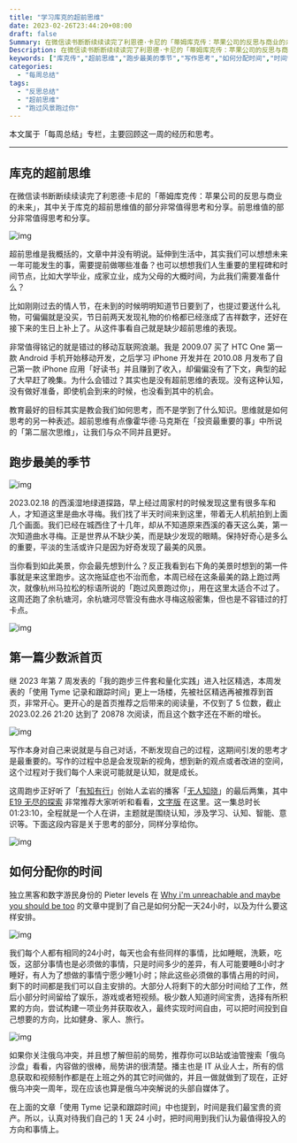 ```yaml
---
title: "学习库克的超前思维"
date: 2023-02-26T23:44:20+08:00
draft: false
Summary: 在微信读书断断续续读完了利恩德·卡尼的「蒂姆库克传：苹果公司的反思与商业的未来」，其中关于库克的超前思维值的部分非常值得思考和分享。为了确保产品在重要节假日里也能不受影响地按时配送到顾客的手中，蒂姆提前几个月预订了价值1亿美元的航空运力。
Description: 在微信读书断断续续读完了利恩德·卡尼的「蒂姆库克传：苹果公司的反思与商业的未来」，其中关于库克的超前思维值的部分非常值得思考和分享。为了确保产品在重要节假日里也能不受影响地按时配送到顾客的手中，蒂姆提前几个月预订了价值1亿美元的航空运力。
keywords: ["库克传","超前思维","跑步最美的季节","写作思考","如何分配时间","时间管理"]
categories:
  - "每周总结"
tags:
  - "反思总结"
  - "超前思维"
  - "跑过风景跑过你"
---
```


本文属于「每周总结」专栏，主要回顾这一周的经历和思考。

---

## 库克的超前思维

在微信读书断断续续读完了利恩德·卡尼的「蒂姆库克传：苹果公司的反思与商业的未来」，其中关于库克的超前思维值的部分非常值得思考和分享。前思维值的部分非常值得思考和分享。

![img](https://cdn.nlark.com/yuque/0/2023/png/177619/1677426955683-37d9dd25-31f3-445f-bde5-ea295327814e.png)

超前思维是我概括的，文章中并没有明说。延伸到生活中，其实我们可以想想未来一年可能发生的事，需要提前做哪些准备？也可以想想我们人生重要的里程碑和时间节点，比如大学毕业，成家立业，成为父母的大概时间，为此我们需要准备什么？

比如刚刚过去的情人节，在未到的时候明明知道节日要到了，也提过要送什么礼物，可偏偏就是没买，节日前两天发现礼物的价格都已经涨成了吉祥数字，还好在接下来的生日上补上了。从这件事看自己就是缺少超前思维的表现。

非常值得铭记的就是错过的移动互联网浪潮。我是 2009.07 买了 HTC One 第一款 Android 手机开始移动开发，之后学习 iPhone 开发并在 2010.08 月发布了自己第一款 iPhone 应用「好读书」并且赚到了收入，却偏偏没有了下文，典型的起了大早赶了晚集。为什么会错过？其实也是没有超前思维的表现。没有这种认知，没有做好准备，即使机会到来的时候，也没看到其中的机会。

教育最好的目标其实是教会我们如何思考，而不是学到了什么知识。思维就是如何思考的另一种表述。超前思维有点像霍华德·马克斯在「投资最重要的事」中所说的「第二层次思维」，让我们与众不同并且更好。

## 跑步最美的季节

![img](https://cdn.nlark.com/yuque/0/2023/png/177619/1677423290103-140b1ce1-89cc-4d1a-bb3a-2ca51c98be0c.png)

2023.02.18 的西溪湿地绿道探路，早上经过周家村的时候发现这里有很多车和人，才知道这里是曲水寻梅。我们找了半天时间来到这里，带着无人机航拍到上面几个画面。我们已经在城西住了十几年，却从不知道原来西溪的春天这么美，第一次知道曲水寻梅。正是世界从不缺少美，而是缺少发现的眼睛。保持好奇心是多么的重要，平淡的生活或许只是因为好奇发现了最美的风景。

当你看到如此美景，你会最先想到什么？反正我看到右下角的美景时想到的第一件事就是来这里跑步。这次拖延症也不治而愈，本周已经在这条最美的路上跑过两次，就像杭州马拉松的标语所说的「跑过风景跑过你」，用在这里太适合不过了。这周还跑了余杭塘河，余杭塘河尽管没有曲水寻梅这般密集，但也是不容错过的打卡点。

![img](https://cdn.nlark.com/yuque/0/2023/png/177619/1677424014928-1d70511a-aead-4220-aacb-1f53e7b4c07a.png)

## 第一篇少数派首页

继 2023 年第 7 周发表的「我的跑步三件套和量化实践」进入社区精选，本周发表的「使用 Tyme 记录和跟踪时间」更上一场楼，先被社区精选再被推荐到首页，非常开心。更开心的是首页推荐之后带来的阅读量，不仅到了 5 位数，截止 2023.02.26 21:20 达到了 20878 次阅读，而且这个数字还在不断的增长。

![img](https://cdn.nlark.com/yuque/0/2023/png/177619/1677417503369-37010f6a-6e01-4f94-a8f0-eab7e5c03835.png)

写作本身对自己来说就是与自己对话，不断发现自己的过程，这期间引发的思考才是最重要的。写作的过程中总是会发现新的视角，想到新的观点或者改进的空间，这个过程对于我们每个人来说可能就是认知，就是成长。

这周跑步正好听了「[有知有行](https://youzhiyouxing.cn/)」创始人孟岩的播客「[无人知晓](https://podcasts.apple.com/cn/podcast/无人知晓/id1581271335)」的最后两集，其中 [E19 无尽的探索](https://podcasts.apple.com/cn/podcast/无人知晓/id1581271335?i=1000583619776) 非常推荐大家听听和看看，[文字版](https://mp.weixin.qq.com/s/7iwkjkCT_uv-oKt1BaNs2Q) 在这里。这一集总时长 01:23:10，全程就是一个人在讲，主题就是围绕认知，涉及学习、认知、智能、意识等。下面这段内容是关于思考的部分，同样分享给你。

![img](https://cdn.nlark.com/yuque/0/2023/png/177619/1677426925292-2b2abfce-e5a4-473f-bfc1-2d77f7b72cbb.png)

## 如何分配你的时间

独立黑客和数字游民身份的 Pieter levels 在 [Why i'm unreachable and maybe you should be too](https://levels.io/contact/) 的文章中提到了自己是如何分配一天24小时，以及为什么要这样安排。

![img](https://cdn.nlark.com/yuque/0/2023/png/177619/1677416055822-c1be77a6-568d-4714-89db-a573259ea3f2.png)

我们每个人都有相同的24小时，每天也会有些同样的事情，比如睡眠，洗簌，吃饭，这部分事情也是必须做的事情，只是时间多少的差异，有人可能要睡8小时才睡好，有人为了想做的事情宁愿少睡1小时；除此这些必须做的事情占用的时间，剩下的时间都是我们可以自主安排的。大部分人将剩下的大部分时间给了工作，然后小部分时间留给了娱乐，游戏或者短视频。极少数人知道时间宝贵，选择有所积累的方向，尝试构建一项业务并获取收入，最终实现时间自由，可以把时间投到自己想要的方向，比如健身、家人、旅行。

![img](https://cdn.nlark.com/yuque/0/2023/png/177619/1677424236656-ba4d099e-60e1-4de9-8f92-cc6e82a0a13f.png)

如果你关注俄乌冲突，并且想了解但前的局势，推荐你可以B站或油管搜索「俄乌沙盘」看看，内容做的很棒，局势讲的很清楚。播主也是 IT 从业人士，所有的信息获取和视频制作都是在上班之外的其它时间做的，并且一做就做到了现在，正好俄乌冲突一周年，现在应该也算是俄乌冲突解说的头部自媒体了。

在上面的文章「使用 Tyme 记录和跟踪时间」中也提到，时间是我们最宝贵的资产。所以，认真对待我们自己的 1 天 24 小时，把时间用到我们认为最值得投入的方向和事情上。